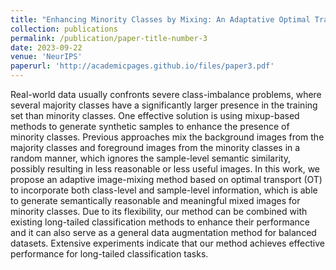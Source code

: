 ```yaml
---
title: "Enhancing Minority Classes by Mixing: An Adaptative Optimal Transport Approach for Long-tailed Classification"
collection: publications
permalink: /publication/paper-title-number-3
date: 2023-09-22
venue: 'NeurIPS'
paperurl: 'http://academicpages.github.io/files/paper3.pdf'
---
```


Real-world data usually confronts severe class-imbalance problems, where several majority classes have a significantly larger presence in the training set than minority classes. One effective solution is using mixup-based methods to generate synthetic samples to enhance the presence of minority classes. Previous approaches mix the background images from the majority classes and foreground images from the minority classes in a random manner, which ignores the sample-level semantic similarity, possibly resulting in less reasonable or less useful images. In this work, we propose an adaptive image-mixing method based on optimal transport (OT) to incorporate both class-level and sample-level information, which is able to generate semantically reasonable and meaningful mixed images for minority classes. Due to its flexibility, our method can be combined with existing long-tailed classification methods to enhance their performance and it can also serve as a general data augmentation method for balanced datasets. Extensive experiments indicate that our method achieves effective performance for long-tailed classification tasks.
